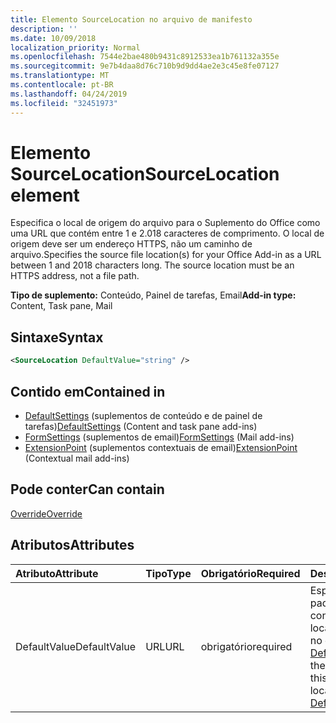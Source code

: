 ```yaml
---
title: Elemento SourceLocation no arquivo de manifesto
description: ''
ms.date: 10/09/2018
localization_priority: Normal
ms.openlocfilehash: 7544e2bae480b9431c8912533ea1b761132a355e
ms.sourcegitcommit: 9e7b4daa8d76c710b9d9dd4ae2e3c45e8fe07127
ms.translationtype: MT
ms.contentlocale: pt-BR
ms.lasthandoff: 04/24/2019
ms.locfileid: "32451973"
---
```

# <a name="sourcelocation-element"></a><span data-ttu-id="67a0e-102">Elemento SourceLocation</span><span class="sxs-lookup"><span data-stu-id="67a0e-102">SourceLocation element</span></span>

<span data-ttu-id="67a0e-p101">Especifica o local de origem do arquivo para o Suplemento do Office como uma URL que contém entre 1 e 2.018 caracteres de comprimento. O local de origem deve ser um endereço HTTPS, não um caminho de arquivo.</span><span class="sxs-lookup"><span data-stu-id="67a0e-p101">Specifies the source file location(s) for your Office Add-in as a URL between 1 and 2018 characters long. The source location must be an HTTPS address, not a file path.</span></span>

<span data-ttu-id="67a0e-105">**Tipo de suplemento:** Conteúdo, Painel de tarefas, Email</span><span class="sxs-lookup"><span data-stu-id="67a0e-105">**Add-in type:** Content, Task pane, Mail</span></span>

## <a name="syntax"></a><span data-ttu-id="67a0e-106">Sintaxe</span><span class="sxs-lookup"><span data-stu-id="67a0e-106">Syntax</span></span>

```XML
<SourceLocation DefaultValue="string" />
```

## <a name="contained-in"></a><span data-ttu-id="67a0e-107">Contido em</span><span class="sxs-lookup"><span data-stu-id="67a0e-107">Contained in</span></span>

- <span data-ttu-id="67a0e-108">[DefaultSettings](defaultsettings.md) (suplementos de conteúdo e de painel de tarefas)</span><span class="sxs-lookup"><span data-stu-id="67a0e-108">[DefaultSettings](defaultsettings.md) (Content and task pane add-ins)</span></span>
- <span data-ttu-id="67a0e-109">[FormSettings](formsettings.md) (suplementos de email)</span><span class="sxs-lookup"><span data-stu-id="67a0e-109">[FormSettings](formsettings.md) (Mail add-ins)</span></span>
- <span data-ttu-id="67a0e-110">[ExtensionPoint](extensionpoint.md) (suplementos contextuais de email)</span><span class="sxs-lookup"><span data-stu-id="67a0e-110">[ExtensionPoint](extensionpoint.md) (Contextual mail add-ins)</span></span>

## <a name="can-contain"></a><span data-ttu-id="67a0e-111">Pode conter</span><span class="sxs-lookup"><span data-stu-id="67a0e-111">Can contain</span></span>

[<span data-ttu-id="67a0e-112">Override</span><span class="sxs-lookup"><span data-stu-id="67a0e-112">Override</span></span>](override.md)

## <a name="attributes"></a><span data-ttu-id="67a0e-113">Atributos</span><span class="sxs-lookup"><span data-stu-id="67a0e-113">Attributes</span></span>

|<span data-ttu-id="67a0e-114">**Atributo**</span><span class="sxs-lookup"><span data-stu-id="67a0e-114">**Attribute**</span></span>|<span data-ttu-id="67a0e-115">**Tipo**</span><span class="sxs-lookup"><span data-stu-id="67a0e-115">**Type**</span></span>|<span data-ttu-id="67a0e-116">**Obrigatório**</span><span class="sxs-lookup"><span data-stu-id="67a0e-116">**Required**</span></span>|<span data-ttu-id="67a0e-117">**Descrição**</span><span class="sxs-lookup"><span data-stu-id="67a0e-117">**Description**</span></span>|
|:-----|:-----|:-----|:-----|
|<span data-ttu-id="67a0e-118">DefaultValue</span><span class="sxs-lookup"><span data-stu-id="67a0e-118">DefaultValue</span></span>|<span data-ttu-id="67a0e-119">URL</span><span class="sxs-lookup"><span data-stu-id="67a0e-119">URL</span></span>|<span data-ttu-id="67a0e-120">obrigatório</span><span class="sxs-lookup"><span data-stu-id="67a0e-120">required</span></span>|<span data-ttu-id="67a0e-121">Especifica o valor padrão para essa configuração para a localidade especificada no elemento [DefaultLocale](defaultlocale.md).</span><span class="sxs-lookup"><span data-stu-id="67a0e-121">Specifies the default value for this setting for the locale specified in the [DefaultLocale](defaultlocale.md) element.</span></span>|
